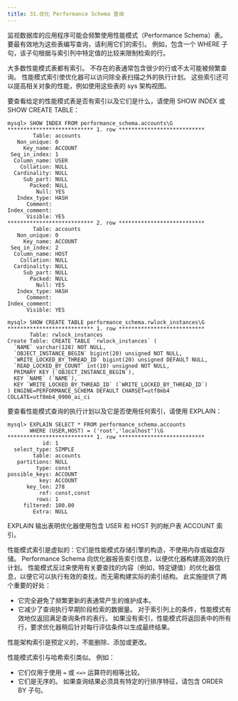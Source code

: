```yaml
---
title: 31.优化 Performance Schema 查询
---
```

监视数据库的应用程序可能会频繁使用性能模式（Performance Schema）表。 要最有效地为这些表编写查询，请利用它们的索引。 例如，包含一个 WHERE 子句，该子句根据与索引列中特定值的比较来限制检索的行。

大多数性能模式表都有索引。 不存在的表通常包含很少的行或不太可能被频繁查询。 性能模式索引使优化器可以访问除全表扫描之外的执行计划。 这些索引还可以提高相关对象的性能，例如使用这些表的 sys 架构视图。

要查看给定的性能模式表是否有索引以及它们是什么，请使用 SHOW INDEX 或 SHOW CREATE TABLE：

```
mysql> SHOW INDEX FROM performance_schema.accounts\G
*************************** 1. row ***************************
        Table: accounts
   Non_unique: 0
     Key_name: ACCOUNT
 Seq_in_index: 1
  Column_name: USER
    Collation: NULL
  Cardinality: NULL
     Sub_part: NULL
       Packed: NULL
         Null: YES
   Index_type: HASH
      Comment:
Index_comment:
      Visible: YES
*************************** 2. row ***************************
        Table: accounts
   Non_unique: 0
     Key_name: ACCOUNT
 Seq_in_index: 2
  Column_name: HOST
    Collation: NULL
  Cardinality: NULL
     Sub_part: NULL
       Packed: NULL
         Null: YES
   Index_type: HASH
      Comment:
Index_comment:
      Visible: YES

mysql> SHOW CREATE TABLE performance_schema.rwlock_instances\G
*************************** 1. row ***************************
       Table: rwlock_instances
Create Table: CREATE TABLE `rwlock_instances` (
  `NAME` varchar(128) NOT NULL,
  `OBJECT_INSTANCE_BEGIN` bigint(20) unsigned NOT NULL,
  `WRITE_LOCKED_BY_THREAD_ID` bigint(20) unsigned DEFAULT NULL,
  `READ_LOCKED_BY_COUNT` int(10) unsigned NOT NULL,
  PRIMARY KEY (`OBJECT_INSTANCE_BEGIN`),
  KEY `NAME` (`NAME`),
  KEY `WRITE_LOCKED_BY_THREAD_ID` (`WRITE_LOCKED_BY_THREAD_ID`)
) ENGINE=PERFORMANCE_SCHEMA DEFAULT CHARSET=utf8mb4 COLLATE=utf8mb4_0900_ai_ci
```

要查看性能模式查询的执行计划以及它是否使用任何索引，请使用 EXPLAIN：

```
mysql> EXPLAIN SELECT * FROM performance_schema.accounts
       WHERE (USER,HOST) = ('root','localhost')\G
*************************** 1. row ***************************
           id: 1
  select_type: SIMPLE
        table: accounts
   partitions: NULL
         type: const
possible_keys: ACCOUNT
          key: ACCOUNT
      key_len: 278
          ref: const,const
         rows: 1
     filtered: 100.00
        Extra: NULL
```

EXPLAIN 输出表明优化器使用包含 USER 和 HOST 列的帐户表 ACCOUNT 索引。

性能模式索引是虚拟的：它们是性能模式存储引擎的构造，不使用内存或磁盘存储。 Performance Schema 向优化器报告索引信息，以便优化器构建高效的执行计划。 性能模式反过来使用有关要查找的内容（例如，特定键值）的优化器信息，以便它可以执行有效的查找，而无需构建实际的索引结构。 此实施提供了两个重要的好处：

* 它完全避免了频繁更新的表通常产生的维护成本。
* 它减少了查询执行早期阶段检索的数据量。 对于索引列上的条件，性能模式有效地仅返回满足查询条件的表行。 如果没有索引，性能模式将返回表中的所有行，要求优化器稍后针对每行评估条件以生成最终结果。

性能架构索引是预定义的，不能删除、添加或更改。

性能模式索引与哈希索引类似。 例如：

* 它们仅用于使用 `=` 或 `<=>` 运算符的相等比较。
* 它们是无序的。 如果查询结果必须具有特定的行排序特征，请包含 ORDER BY 子句。
